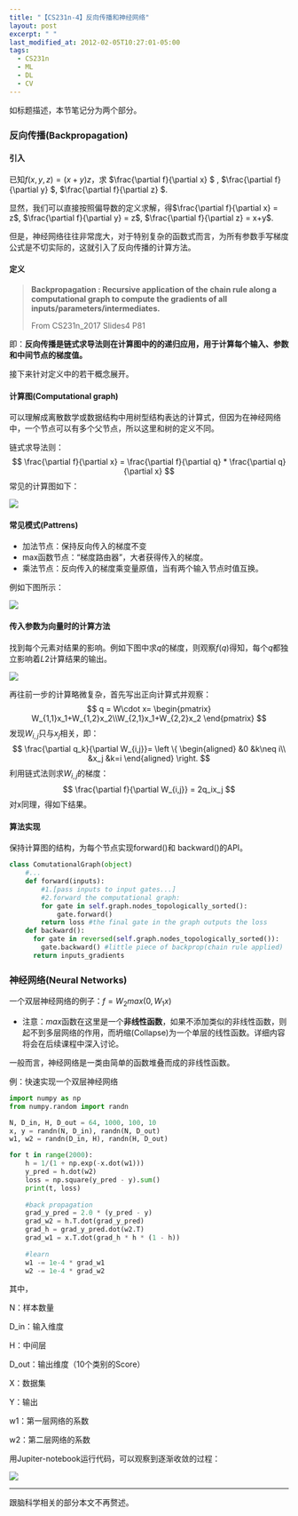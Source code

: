 ```yaml
---
title: "【CS231n-4】反向传播和神经网络"
layout: post
excerpt: " "
last_modified_at: 2012-02-05T10:27:01-05:00
tags:
  - CS231n
  - ML
  - DL
  - CV
---
```


如标题描述，本节笔记分为两个部分。

### 反向传播(Backpropagation)

#### 引入

已知$f(x,y,z) = (x+y)z$，求 $\frac{\partial f}{\partial x} $ , $\frac{\partial f}{\partial y} $,  $\frac{\partial f}{\partial z} $.

显然，我们可以直接按照偏导数的定义求解，得$\frac{\partial f}{\partial x} = z$, $\frac{\partial f}{\partial y} = z$, $\frac{\partial f}{\partial z}  = x+y$.

但是，神经网络往往非常庞大，对于特别复杂的函数式而言，为所有参数手写梯度公式是不切实际的，这就引入了反向传播的计算方法。

#### 定义

> **Backpropagation : Recursive application of the chain rule along a computational graph to compute the gradients of all inputs/parameters/intermediates.**
>
> From CS231n_2017 Slides4 P81

即：**反向传播是链式求导法则在计算图中的的递归应用，用于计算每个输入、参数和中间节点的梯度值。**

接下来针对定义中的若干概念展开。

#### 计算图(Computational graph)

可以理解成离散数学或数据结构中用树型结构表达的计算式，但因为在神经网络中，一个节点可以有多个父节点，所以这里和树的定义不同。

链式求导法则：
$$
\frac{\partial f}{\partial x} = \frac{\partial f}{\partial q} * \frac{\partial q}{\partial x}
$$
常见的计算图如下：

![](http://ohn6qfqhe.bkt.clouddn.com/CS231n4-1.png)

#### 常见模式(Pattrens)

* 加法节点：保持反向传入的梯度不变
* max函数节点：“梯度路由器”，大者获得传入的梯度。
* 乘法节点：反向传入的梯度乘变量原值，当有两个输入节点时值互换。

例如下图所示：

![](http://ohn6qfqhe.bkt.clouddn.com/CS231n4-2.png)

#### 传入参数为向量时的计算方法

找到每个元素对结果的影响。例如下图中求$q$的梯度，则观察$f(q)$得知，每个$q$都独立影响着$L2$计算结果的输出。

![](http://ohn6qfqhe.bkt.clouddn.com/CS231n4-3.png)

再往前一步的计算略微复杂，首先写出正向计算式并观察：
$$
q = W\cdot x=
\begin{pmatrix}
W_{1,1}x_1+W_{1,2}x_2\\W_{2,1}x_1+W_{2,2}x_2
\end{pmatrix}
$$
发现$W_{i,j}$只与$x_j$相关，即：
$$
\frac{\partial q_k}{\partial W_{i,j}}=
\left \{
\begin{aligned}
&0  &k\neq i\\
&x_j  &k=i
\end{aligned}
\right.
$$
利用链式法则求$W_{i,j}$的梯度：
$$
\frac{\partial f}{\partial W_{i,j}} = 2q_ix_j
$$
对x同理，得如下结果。



#### 算法实现

保持计算图的结构，为每个节点实现forward()和 backward()的API。

```python
class ComutationalGraph(object)
	#...
	def forward(inputs):
        #1.[pass inputs to input gates...]
        #2.forward the computational graph:
        for gate in self.graph.nodes_topologically_sorted():
            gate.forward()
        return loss #the final gate in the graph outputs the loss
    def backward():
      for gate in reversed(self.graph.nodes_topologically_sorted()):
        gate.backward()	#little piece of backprop(chain rule applied)
      return inputs_gradients
```

### 神经网络(Neural Networks)

一个双层神经网络的例子：$f = W_2 max(0,W_1x)$

* 注意：$max$函数在这里是一个**非线性函数**，如果不添加类似的非线性函数，则起不到多层网络的作用，而坍缩(Collapse)为一个单层的线性函数。详细内容将会在后续课程中深入讨论。

一般而言，神经网络是一类由简单的函数堆叠而成的非线性函数。

例：快速实现一个双层神经网络

```python
import numpy as np
from numpy.random import randn

N, D_in, H, D_out = 64, 1000, 100, 10
x, y = randn(N, D_in), randn(N, D_out)
w1, w2 = randn(D_in, H), randn(H, D_out)	

for t in range(2000):
    h = 1/(1 + np.exp(-x.dot(w1)))
    y_pred = h.dot(w2)
    loss = np.square(y_pred - y).sum()
    print(t, loss)
    
    #back propagation
    grad_y_pred = 2.0 * (y_pred - y)
    grad_w2 = h.T.dot(grad_y_pred)
    grad_h = grad_y_pred.dot(w2.T)
    grad_w1 = x.T.dot(grad_h * h * (1 - h))
    
    #learn
    w1 -= 1e-4 * grad_w1
    w2 -= 1e-4 * grad_w2
```

其中，

N：样本数量

D_in：输入维度

H：中间层

D_out：输出维度（10个类别的Score）

X：数据集

Y：输出

w1：第一层网络的系数

w2：第二层网络的系数

用Jupiter-notebook运行代码，可以观察到逐渐收敛的过程：

![](http://ohn6qfqhe.bkt.clouddn.com/CS231n4-4.png)

---

跟脑科学相关的部分本文不再赘述。